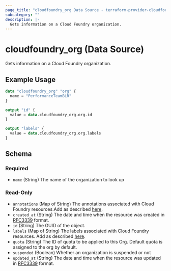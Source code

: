 ```yaml
---
page_title: "cloudfoundry_org Data Source - terraform-provider-cloudfoundry"
subcategory: ""
description: |-
  Gets information on a Cloud Foundry organization.
---
```


# cloudfoundry_org (Data Source)

Gets information on a Cloud Foundry organization.

## Example Usage

```terraform
data "cloudfoundry_org" "org" {
  name = "PerformanceTeamBLR"
}

output "id" {
  value = data.cloudfoundry_org.org.id
}

output "labels" {
  value = data.cloudfoundry_org.org.labels
}
```

<!-- schema generated by tfplugindocs -->
## Schema

### Required

- `name` (String) The name of the organization to look up

### Read-Only

- `annotations` (Map of String) The annotations associated with Cloud Foundry resources.Add as described [here](https://docs.cloudfoundry.org/adminguide/metadata.html#-view-metadata-for-an-object).
- `created_at` (String) The date and time when the resource was created in [RFC3339](https://www.ietf.org/rfc/rfc3339.txt) format.
- `id` (String) The GUID of the object.
- `labels` (Map of String) The labels associated with Cloud Foundry resources. Add as described [here](https://docs.cloudfoundry.org/adminguide/metadata.html#-view-metadata-for-an-object).
- `quota` (String) The ID of quota to be applied to this Org. Default quota is assigned to the org by default.
- `suspended` (Boolean) Whether an organization is suspended or not
- `updated_at` (String) The date and time when the resource was updated in [RFC3339](https://www.ietf.org/rfc/rfc3339.txt) format.